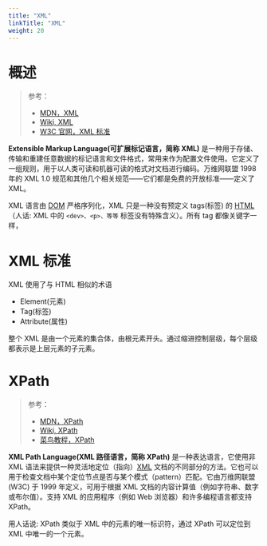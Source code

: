 ```yaml
---
title: "XML"
linkTitle: "XML"
weight: 20
---
```


# 概述

> 参考：
>
> - [MDN，XML](https://developer.mozilla.org/en-US/docs/Web/XML)
> - [Wiki, XML](https://en.wikipedia.org/wiki/XML)
> - [W3C 官网，XML 标准](https://www.w3.org/TR/xml/)

**Extensible Markup Language(可扩展标记语言，简称 XML)** 是一种用于存储、传输和重建任意数据的标记语言和文件格式，常用来作为配置文件使用。它定义了一组规则，用于以人类可读和机器可读的格式对文档进行编码。万维网联盟 1998 年的 XML 1.0 规范和其他几个相关规范——它们都是免费的开放标准——定义了 XML。

XML 语言由 [DOM](/docs/Web/WebAPIs/DOM.md) 严格序列化，XML 只是一种没有预定义 tags(标签) 的 [HTML](/docs/2.编程/标记语言/HTML.md)（人话: XML 中的 `<dev>、<p>、等等` 标签没有特殊含义）。所有 tag 都像关键字一样，

# XML 标准

XML 使用了与 HTML 相似的术语

- Element(元素)
- Tag(标签)
- Attribute(属性)

整个 XML 是由一个元素的集合体，由根元素开头。通过缩进控制层级，每个层级都表示是上层元素的子元素。

# XPath

> 参考：
>
> - [MDN，XPath](https://developer.mozilla.org/zh-CN/docs/Web/XPath)
> - [Wiki, XPath](https://en.wikipedia.org/wiki/XPath)
> - [菜鸟教程，XPath](https://www.runoob.com/xpath/xpath-tutorial.html)

**XML Path Language(XML 路径语言，简称 XPath)** 是一种表达语言，它使用非 XML 语法来提供一种灵活地定位（指向）[XML](https://developer.mozilla.org/zh-CN/docs/Web/XML) 文档的不同部分的方法。它也可以用于检查文档中某个定位节点是否与某个模式（pattern）匹配。它由万维网联盟 (W3C) 于 1999 年定义，可用于根据 XML 文档的内容计算值（例如字符串、数字或布尔值）。支持 XML 的应用程序（例如 Web 浏览器）和许多编程语言都支持 XPath。

用人话说: XPath 类似于 XML 中的元素的唯一标识符，通过 XPath 可以定位到 XML 中唯一的一个元素。

